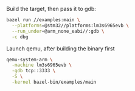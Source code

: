 Build the target, then pass it to gdb:

```sh
bazel run //examples:main \
  --platforms=@stm32//platforms:lm3s6965evb \
  --run_under=@arm_none_eabi//:gdb \
  -c dbg
```

Launch qemu, after building the binary first

```sh
qemu-system-arm \
  -machine lm3s6965evb \
  -gdb tcp::3333 \
  -S \
  -kernel bazel-bin/examples/main
```

